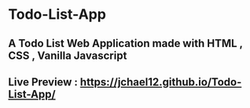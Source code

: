 # Todo-List-App

## A Todo List Web Application made with HTML , CSS ,  Vanilla Javascript

## Live Preview : https://jchael12.github.io/Todo-List-App/
